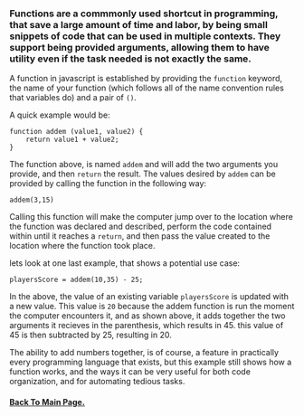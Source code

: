 ### Functions are a commmonly used shortcut in programming, that save a large amount of time and labor, by being small snippets of code that can be used in multiple contexts. They support being provided arguments, allowing them to have utility even if the task needed is not exactly the same.

A function in javascript is established by providing the `function` keyword, the name of your function (which follows all of the name convention rules that variables do) and a pair of `()`.

A quick example would be:

```
function addem (value1, value2) {
    return value1 + value2;
}
```

The function above, is named `addem` and will add the two arguments you provide, and then `return` the result. The values desired by `addem` can be provided by calling the function in the following way:

```
addem(3,15)
```

Calling this function will make the computer jump over to the location where the function was declared and described, perform the code contained within until it reaches a `return`, and then pass the value created to the location where the function took place.

lets look at one last example, that shows a potential use case:

```
playersScore = addem(10,35) - 25;
```

In the above, the value of an existing variable `playersScore` is updated with a new value. This value is `20` because the addem function is run the moment the computer encounters it, and as shown above, it adds together the two arguments it recieves in the parenthesis, which results in 45. this value of 45 is then subtracted by 25, resulting in 20.

The ability to add numbers together, is of course, a feature in practically every programming language that exists, but this example still shows how a function works, and the ways it can be very useful for both code organization, and for automating tedious tasks.

#### [Back To Main Page.](https://colorinvert.github.io/reading-notes/)
